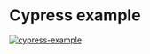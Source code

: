 # Cypress example

[![cypress-example](https://img.shields.io/endpoint?url=https://dashboard.cypress.io/badge/simple/hcwi3o/master&style=flat&logo=cypress)](https://dashboard.cypress.io/projects/hcwi3o/runs)
